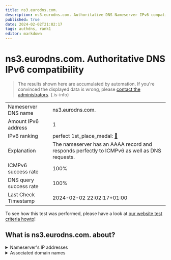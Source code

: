 ```yaml
---
title: ns3.eurodns.com.
description: ns3.eurodns.com. Authoritative DNS Nameserver IPv6 compatibility
published: true
date: 2024-02-02T21:02:17
tags: authdns, rank1
editor: markdown
---
```


# ns3.eurodns.com. Authoritative DNS IPv6 compatibility

> The results shown here are accumulated by automation. If you're convinced the displayed data is wrong, please [contact the administrators](/howto/chat). 
{.is-info}




|   |   |
| - | - |
| Nameserver DNS name | ns3.eurodns.com.
| Amount IPv6 address | 1
| IPv6 ranking | perfect 1st_place_medal: [🔗](/howto/ranking) |
| Explanation | The nameserver has an AAAA record and responds perfectly to ICMPv6 as well as DNS requests. |
| ICMPv6 success rate | 100%|
| DNS query success rate | 100% |
| Last Check Timestamp | 2024-02-02 22:02:17+01:00 |

To see how this test was performed, please have a look at [our website test criteria howto](/howto/testcriteria/authdns)!


## What is ns3.eurodns.com. about?




<details>
<summary>Nameserver's IP addresses</summary>

2610:1c8:b002::108

</details>



<details>
<summary>Associated domain names</summary>

www.talanx.com

</details>

